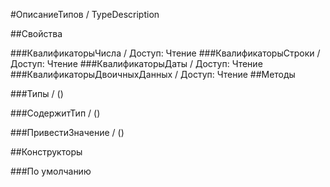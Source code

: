 
#ОписаниеТипов / TypeDescription

##Свойства
    
###КвалификаторыЧисла / 
Доступ: Чтение
###КвалификаторыСтроки / 
Доступ: Чтение
###КвалификаторыДаты / 
Доступ: Чтение
###КвалификаторыДвоичныхДанных / 
Доступ: Чтение
##Методы
    
###Типы / ()
    
###СодержитТип / ()
    
###ПривестиЗначение / ()
    
##Конструкторы

  
###По умолчанию